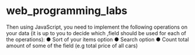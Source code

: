 # web_programming_labs

Then using JavaScript, you need to implement the following operations on your data (it is up to you to decide which ,field should be used for each of the operations): 
●	Sort of your items option
●	Search option 
●	Count total amount of some of the field 
(e.g total price of all cars)
